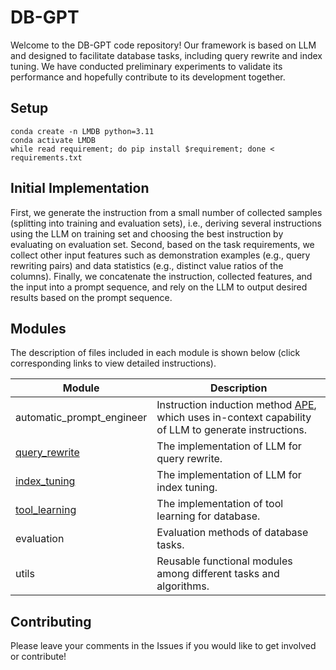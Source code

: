 # DB-GPT
Welcome to the DB-GPT code repository! Our framework is based on LLM and designed to facilitate database tasks, including query rewrite and index tuning. We have conducted preliminary experiments to validate its performance and hopefully contribute to its development together.

## Setup

```shell
conda create -n LMDB python=3.11	 	
conda activate LMDB
while read requirement; do pip install $requirement; done < requirements.txt
```

## Initial Implementation
First, we generate the instruction from a small number of collected samples (splitting into training and evaluation sets), i.e., deriving several instructions using the LLM on training set and choosing the best instruction by evaluating on evaluation set. Second, based on the task requirements, we collect other input features such as demonstration examples (e.g., query rewriting pairs) and data statistics (e.g., distinct value ratios of the columns). Finally, we concatenate the instruction, collected features, and the input into a prompt sequence, and rely on the LLM to output desired results based on the prompt sequence.

## Modules

The description of files included in each module is shown below (click corresponding links to view detailed instructions).


| Module              | Description                                                  |
| ------------------- | ------------------------------------------------------------ |
| automatic_prompt_engineer | Instruction induction method [APE](https://github.com/keirp/automatic_prompt_engineer), which uses in-context capability of LLM to generate instructions. |
| [query_rewrite](./query_rewrite) | The implementation of LLM for query rewrite.        |
| [index_tuning](./index_tuning) | The implementation of LLM for index tuning.        |
| [tool_learning](https://github.com/OpenBMB/BMTools/tree/main/bmtools/tools/database) | The implementation of tool learning for database.        |
| evaluation | Evaluation methods of database tasks. |
| utils | Reusable functional modules among different tasks and algorithms. |

## Contributing
Please leave your comments in the Issues if you would like to get involved or contribute!
